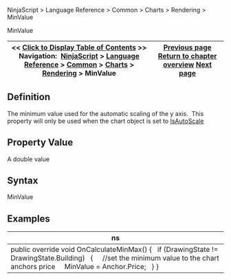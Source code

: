 ﻿
NinjaScript \> Language Reference \> Common \> Charts \> Rendering \> MinValue

MinValue

| \<\< [Click to Display Table of Contents](minvalue.md) \>\> **Navigation:**     [NinjaScript](ninjascript.md) \> [Language Reference](language_reference_wip.md) \> [Common](common.md) \> [Charts](chart.md) \> [Rendering](rendering.md) \> MinValue | [Previous page](maxvalue.md) [Return to chapter overview](rendering.md) [Next page](oncalculateminmax.md) |
| --- | --- |
## Definition
The minimum value used for the automatic scaling of the y axis.  This property will only be used when the chart object is set to [IsAutoScale](isautoscale.md)
## 
## Property Value
A double value
 
## Syntax
MinValue
 
## Examples

| ns |
| --- |
| public override void OnCalculateMinMax() {    if (DrawingState !\= DrawingState.Building)    {      //set the minimum value to the chart anchors price      MinValue \= Anchor.Price;    } } |
